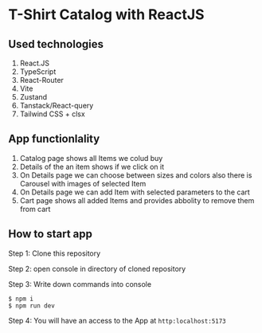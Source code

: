 # T-Shirt Catalog with ReactJS

## Used technologies
1. React.JS
2. TypeScript
3. React-Router
4. Vite
5. Zustand
6. Tanstack/React-query
7. Tailwind CSS + clsx

## App functionlality
1. Catalog page shows all Items we colud buy
2. Details of the an item shows if we click on it
3. On Details page we can choose between sizes and colors also there is Carousel with images of selected Item
4. On Details page we can add Item with selected parameters to the cart
5. Cart page shows all added Items and provides abbolity to remove them from cart

## How to start app

Step 1: Clone this repository  

Step 2: open console in directory of cloned repository

Step 3: Write down commands into console

    $ npm i
    $ npm run dev
    
Step 4: You will have an access to the App at ``http:localhost:5173``  
